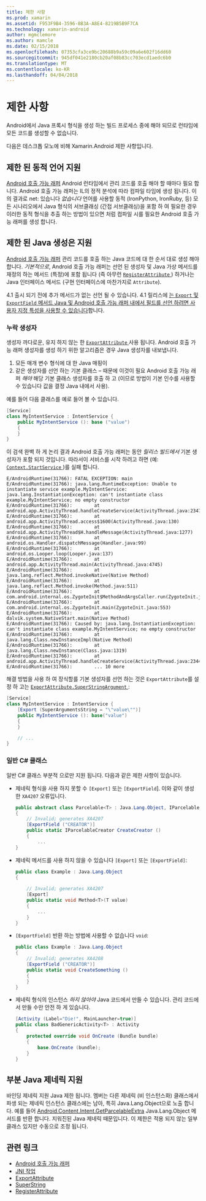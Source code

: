 ```yaml
---
title: 제한 사항
ms.prod: xamarin
ms.assetid: F953F9B4-3596-8B3A-A8E4-8219B5B9F7CA
ms.technology: xamarin-android
author: mgmclemore
ms.author: mamcle
ms.date: 02/15/2018
ms.openlocfilehash: 07353cfa3ce9bc20688b9a59c09a6e602f16dd60
ms.sourcegitcommit: 945df041e2180cb20af08b83cc703ecd1aedc6b0
ms.translationtype: MT
ms.contentlocale: ko-KR
ms.lasthandoff: 04/04/2018
---
```

# <a name="limitations"></a>제한 사항

Android에서 Java 프록시 형식을 생성 하는 빌드 프로세스 중에 해야 되므로 런타임에 모든 코드를 생성할 수 없습니다.

다음은 데스크톱 모노에 비해 Xamarin.Android 제한 사항입니다.


## <a name="limited-dynamic-language-support"></a>제한 된 동적 언어 지원

 [Android 호출 가능 래퍼](~/android/platform/java-integration/android-callable-wrappers.md) Android 런타임에서 관리 코드를 호출 해야 할 때마다 필요 합니다. Android 호출 가능 래퍼는 IL의 정적 분석에 따라 컴파일 타임에 생성 됩니다. 이의 결과로 net: 있습니다 *없습니다* 언어를 사용할 동적 (IronPython, IronRuby, 등) 모든 시나리오에서 Java 형식의 서브클래싱 (간접 서브클래싱)을 포함 하 여 필요한 경우 이러한 동적 형식을 추출 하는 방법이 있으면 처럼 컴파일 시를 필요한 Android 호출 가능 래퍼를 생성 합니다.


## <a name="limited-java-generation-support"></a>제한 된 Java 생성은 지원

[Android 호출 가능 래퍼](~/android/platform/java-integration/android-callable-wrappers.md) 관리 코드를 호출 하는 Java 코드에 대 한 순서 대로 생성 해야 합니다. *기본적으로*, Android 호출 가능 래퍼는 선언 된 생성자 및 Java 가상 메서드를 재정의 하는 메서드 (특정)에 포함 됩니다 (즉 아무런 [ `RegisterAttribute` ](https://developer.xamarin.com/api/type/Android.Runtime.RegisterAttribute/)) 하거나는 Java 인터페이스 메서드 (구현 인터페이스에 마찬가지로 `Attribute`).
  
4.1 출시 되기 전에 추가 메서드가 없는 선언 될 수 있습니다. 4.1 릴리스에 [는 `Export` 및 `ExportField` 메서드 Java 및 Android 호출 가능 래퍼 내에서 필드를 선언 하려면 사용자 지정 특성을 사용할 수 있습니다](~/android/platform/java-integration/working-with-jni.md)합니다.

### <a name="missing-constructors"></a>누락 생성자

생성자 까다로운, 유지 하지 않는 한 [ `ExportAttribute` ](https://developer.xamarin.com/api/type/Java.Interop.ExportAttribute) 사용 됩니다. Android 호출 가능 래퍼 생성자를 생성 하기 위한 알고리즘은 경우 Java 생성자를 내보냅니다.

1. 모든 매개 변수 형식에 대 한 Java 매핑이
2. 같은 생성자를 선언 하는 기본 클래스 &ndash; 때문에 이것이 필요 Android 호출 가능 래퍼 *해야* 해당 기본 클래스 생성자를 호출 하 고 (이므로 방법이 기본 인수를 사용할 수 있습니다 값을 결정 Java 내에서 사용).

예를 들어 다음 클래스를 예로 들어 볼 수 있습니다.

```csharp
[Service]
class MyIntentService : IntentService {
    public MyIntentService (): base ("value")
    {
    }
}
```

이 검색 완벽 하 게 논리 결과 Android 호출 가능 래퍼는 동안 *릴리스 빌드에서* 기본 생성자가 포함 되지 것입니다. 따라서이 서비스를 시작 하려고 하면 (예: [ `Context.StartService` ](https://developer.xamarin.com/api/member/Android.Content.Context.StartService/p/Android.Content.Intent/))를 실패 합니다.

```shell
E/AndroidRuntime(31766): FATAL EXCEPTION: main
E/AndroidRuntime(31766): java.lang.RuntimeException: Unable to instantiate service example.MyIntentService: java.lang.InstantiationException: can't instantiate class example.MyIntentService; no empty constructor
E/AndroidRuntime(31766):        at android.app.ActivityThread.handleCreateService(ActivityThread.java:2347)
E/AndroidRuntime(31766):        at android.app.ActivityThread.access$1600(ActivityThread.java:130)
E/AndroidRuntime(31766):        at android.app.ActivityThread$H.handleMessage(ActivityThread.java:1277)
E/AndroidRuntime(31766):        at android.os.Handler.dispatchMessage(Handler.java:99)
E/AndroidRuntime(31766):        at android.os.Looper.loop(Looper.java:137)
E/AndroidRuntime(31766):        at android.app.ActivityThread.main(ActivityThread.java:4745)
E/AndroidRuntime(31766):        at java.lang.reflect.Method.invokeNative(Native Method)
E/AndroidRuntime(31766):        at java.lang.reflect.Method.invoke(Method.java:511)
E/AndroidRuntime(31766):        at com.android.internal.os.ZygoteInit$MethodAndArgsCaller.run(ZygoteInit.java:786)
E/AndroidRuntime(31766):        at com.android.internal.os.ZygoteInit.main(ZygoteInit.java:553)
E/AndroidRuntime(31766):        at dalvik.system.NativeStart.main(Native Method)
E/AndroidRuntime(31766): Caused by: java.lang.InstantiationException: can't instantiate class example.MyIntentService; no empty constructor
E/AndroidRuntime(31766):        at java.lang.Class.newInstanceImpl(Native Method)
E/AndroidRuntime(31766):        at java.lang.Class.newInstance(Class.java:1319)
E/AndroidRuntime(31766):        at android.app.ActivityThread.handleCreateService(ActivityThread.java:2344)
E/AndroidRuntime(31766):        ... 10 more
```

해결 방법을 사용 하 여 장식할를 기본 생성자를 선언 하는 것은 `ExportAttribute`를 설정 하 고는 [ `ExportAttribute.SuperStringArgument` ](https://developer.xamarin.com/api/property/Java.Interop.ExportAttribute.SuperArgumentsString/): 

```csharp
[Service]
class MyIntentService : IntentService {
    [Export (SuperArgumentsString = "\"value\"")]
    public MyIntentService (): base("value")
    {
    }

    // ...
}
```


### <a name="generic-c-classes"></a>일반 C# 클래스

일반 C# 클래스 부분적 으로만 지원 됩니다. 다음과 같은 제한 사항이 있습니다.


-   제네릭 형식을 사용 하지 못할 수 `[Export]` 또는 `[ExportField`]. 이와 같이 생성 한 `XA4207` 오류입니다.

    ```csharp
    public abstract class Parcelable<T> : Java.Lang.Object, IParcelable
    {
        // Invalid; generates XA4207
        [ExportField ("CREATOR")]
        public static IParcelableCreator CreateCreator ()
        {
            ...
    }
    ```

-   제네릭 메서드를 사용 하지 않을 수 있습니다 `[Export]` 또는 `[ExportField]`:

    ```csharp
    public class Example : Java.Lang.Object
    {
        
        // Invalid; generates XA4207
        [Export]
        public static void Method<T>(T value)
        {
            ...
        }
    }
    ```

-   `[ExportField]` 반환 하는 방법에 사용할 수 없습니다 `void`:

    ```csharp
    public class Example : Java.Lang.Object
    {
        // Invalid; generates XA4208
        [ExportField ("CREATOR")]
        public static void CreateSomething ()
        {
        }
    }
    ```

-   제네릭 형식의 인스턴스 _하지 않아야_ Java 코드에서 만들 수 있습니다.
    관리 코드에서 만들 수만 안전 하 게 있습니다.

    ```csharp
    [Activity (Label="Die!", MainLauncher=true)]
    public class BadGenericActivity<T> : Activity
    {
        protected override void OnCreate (Bundle bundle)
        {
            base.OnCreate (bundle);
        }
    }
    ```


## <a name="partial-java-generics-support"></a>부분 Java 제네릭 지원

바인딩 제네릭 지원 Java 제한 됩니다. 멤버는 다른 제네릭 (비 인스턴스화) 클래스에서 파생 되는 제네릭 인스턴스 클래스에는 남아, 특히 Java.Lang.Object으로 노출 합니다. 예를 들어 [Android.Content.Intent.GetParcelableExtra](https://developer.xamarin.com/api/member/Android.Content.Intent.GetParcelableExtra/p/System.String/) Java.Lang.Object 메서드를 반환 합니다. 지워진된 Java 제네릭 때문입니다.
이 제한은 적용 되지 않는 일부 클래스 있지만 수동으로 조정 됩니다.


## <a name="related-links"></a>관련 링크

- [Android 호출 가능 래퍼](~/android/platform/java-integration/android-callable-wrappers.md)
- [JNI 작업](~/android/platform/java-integration/working-with-jni.md)
- [ExportAttribute](https://developer.xamarin.com/api/type/Java.Interop.ExportAttribute/)
- [SuperString](https://developer.xamarin.com/api/property/Java.Interop.ExportAttribute.SuperArgumentsString/)
- [RegisterAttribute](https://developer.xamarin.com/api/type/Android.Runtime.RegisterAttribute/)
